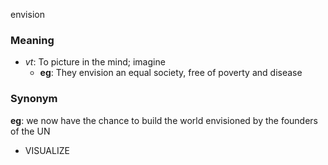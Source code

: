 envision
### Meaning
+ _vt_: To picture in the mind; imagine
	+ __eg__: They envision an equal society, free of poverty and disease

### Synonym

__eg__: we now have the chance to build the world envisioned by the founders of the UN

+ VISUALIZE


